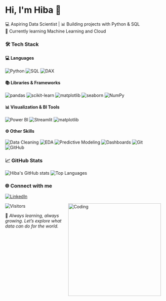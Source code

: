 # Hi, I'm Hiba 👋
💻 Aspiring Data Scientist | 📊 Building projects with Python & SQL  
🌱 Currently learning Machine Learning and Cloud  

### 🛠️ Tech Stack

#### 💻 Languages
![Python](https://img.shields.io/badge/-Python-3776AB?logo=python&logoColor=white)
![SQL](https://img.shields.io/badge/-SQL-4479A1?logo=postgresql&logoColor=white)
![DAX](https://img.shields.io/badge/-DAX-F2C811?logo=powerbi&logoColor=black)

#### 📚 Libraries & Frameworks
![pandas](https://img.shields.io/badge/-pandas-150458?logo=pandas&logoColor=white)
![scikit-learn](https://img.shields.io/badge/-scikit--learn-F7931E?logo=scikitlearn&logoColor=white)
![matplotlib](https://img.shields.io/badge/-matplotlib-006C91?logo=python&logoColor=white)
![seaborn](https://img.shields.io/badge/-seaborn-4EABE1?logo=python&logoColor=white)
![NumPy](https://img.shields.io/badge/-NumPy-013243?logo=numpy&logoColor=white)

#### 📊 Visualization & BI Tools
![Power BI](https://img.shields.io/badge/-Power%20BI-F2C811?logo=powerbi&logoColor=black)
![Streamlit](https://img.shields.io/badge/-Streamlit-FF4B4B?logo=streamlit&logoColor=white)
![matplotlib](https://img.shields.io/badge/-matplotlib-006C91?logo=python&logoColor=white)

#### ⚙️ Other Skills
![Data Cleaning](https://img.shields.io/badge/-Data%20Cleaning-4CAF50?logo=databricks&logoColor=white)
![EDA](https://img.shields.io/badge/-Exploratory%20Data%20Analysis-2196F3?logo=python&logoColor=white)
![Predictive Modeling](https://img.shields.io/badge/-Predictive%20Modeling-FF9800?logo=python&logoColor=white)
![Dashboards](https://img.shields.io/badge/-Dashboards-795548?logo=tableau&logoColor=white)
![Git](https://img.shields.io/badge/-Git-F05032?logo=git&logoColor=white)
![GitHub](https://img.shields.io/badge/-GitHub-181717?logo=github&logoColor=white)


### 📈 GitHub Stats
![Hiba's GitHub stats](https://github-readme-stats.vercel.app/api?username=HibaAlavi&show_icons=true&theme=radical&token=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)
![Top Languages](https://github-readme-stats.vercel.app/api/top-langs/?username=HibaAlavi&layout=compact)

### 🌐 Connect with me
[![LinkedIn](https://img.shields.io/badge/-LinkedIn-0A66C2?logo=linkedin&logoColor=white)]((https://www.linkedin.com/in/hiba-alavi3/))


<img align="right" alt="Coding" width="300" src="https://media.giphy.com/media/qgQUggAC3Pfv687qPC/giphy.gif">


![Visitors](https://visitor-badge.laobi.icu/badge?page_id=HibaAlavi)

🧠 _Always learning, always growing. Let’s explore what data can do for the world._  
